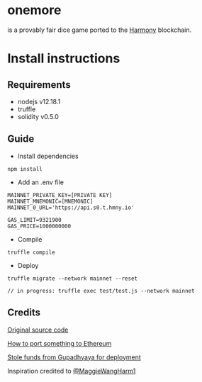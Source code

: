 # onemore
is a provably fair dice game ported to the [Harmony](http://harmony.one) blockchain.

# Install instructions

## Requirements

* nodejs v12.18.1
* truffle
* solidity v0.5.0

## Guide

* Install dependencies
```
npm install
```
* Add an .env file
```
MAINNET_PRIVATE_KEY=[PRIVATE KEY]
MAINNET_MNEMONIC=[MNEMONIC]
MAINNET_0_URL='https://api.s0.t.hmny.io'

GAS_LIMIT=9321900
GAS_PRICE=1000000000
```

* Compile
```
truffle compile
```

* Deploy
```
truffle migrate --network mainnet --reset
```

```
// in progress: truffle exec test/test.js --network mainnet
```

## Credits
[Original source code](https://github.com/FeiShepherd/ethereum-dice)

[How to port something to Ethereum](https://github.com/ivorytowerdds/harmony-punks)

[Stole funds from Gupadhyaya for deployment](https://github.com/gupadhyaya/soccerplayers/blob/master/.env)

Inspiration credited to [@MaggieWangHarm1](https://twitter.com/MaggieWangHarm1)
